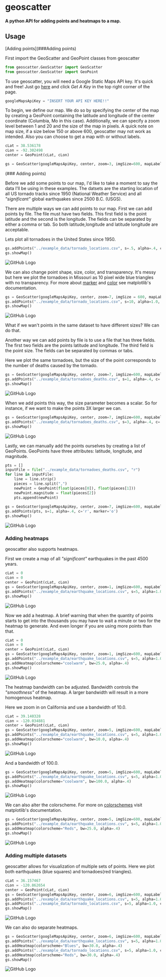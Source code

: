 # geoscatter

**A python API for adding points and heatmaps to a map.**

## Usage
[Adding points](###Adding points)

First import the GeoScatter and GeoPoint classes from geoscatter

```python
from geoscatter.GeoScatter import GeoScatter
from geoscatter.GeoScatter import GeoPoint
```

To use geoscatter, you will need a Google Static Maps API key.  It's quick and free!  Just go [here](https://developers.google.com/maps/documentation/static-maps/) and click *Get A Key* in the top right corner of the page. 
```python
googleMapsApiKey = "INSERT YOUR API KEY HERE!!"
```

To begin, we define our map.  We do so by specifying the center of the map by creating a GeoPoint containing the latitude and longitude of the center coordinate (Columbia, Mo in this case).  Additionally, we can specify a zoom level between 1 and 20 and the size of the map in pixels.  A quick note on map size, if a size below 150 or above 600, geoscatter may not work as intended. Also you can choose to get a map with or without labels.   
```python
cLat = 38.536178
cLon = -92.302498
center = GeoPoint(cLat, cLon)

gs = GeoScatter(googleMapsApiKey, center, zoom=3, imgSize=600, mapLabels=False)
```

(### Adding points)

Before we add some points to our map, I'd like to take a moment to say the data I'll be using in these examples.  The datsets are the starting location of all US tornado tracks since 1950 (National Weather Service) and all *"significant"* global earthquakes since 2500 B.C. (USGS). 

There are multiple ways we can add points to our map.  First we can add points by file.  The file must have two fields.  This first field is the point latitude and the second is the longitude.  The fields can be separated by either a comma or tab.  So both latitude,longitude and latitude	longitude are acceptable. 

Lets plot all tornadoes in the United States since 1950. 
```python
gs.addPoints("../example_data/tornado_locations.csv", s=.5, alpha=.4, c='r', marker='o')
gs.showMap()
```
![GitHub Logo](/images/tornadoes/all_tornadoes.png)

We can also change point shape, size, color, and transparency.  It's messy but here we plot the tornadoes in Missouri as 10 pixel wide blue triangles with no transparency.  For more about [marker](http://matplotlib.org/api/markers_api.html) and [color](https://matplotlib.org/api/colors_api.html) see matplotlib's documentation.
```python
gs = GeoScatter(googleMapsApiKey, center, zoom=7, imgSize = 600, mapLabels=False)
gs.addPoints("../example_data/tornado_locations.csv", s=10, alpha=1.0, c='b', marker='v')
gs.showMap()
```
![GitHub Logo](/images/tornadoes/missouri_tornadoes_notransparency.png)

What if we wan't points in the same dataset to have different sizes?  We can do that.  

Another way we can add points by file is to use a file that has three fields.  The first two fields are the points latitude and longitude.  The third field is the point size.  The fields can be separated by commas or tabs. 

Here we plot the same tornadoes, but the size of the point corresponds to the number of deaths caused by the tornado.  
```python
gs = GeoScatter(googleMapsApiKey, center, zoom=7, imgSize=600, mapLabels=False)
gs.addPoints("../example_data/tornadoes_deaths.csv", s=1, alpha=.4, c='r', marker='o')
gs.showMap()
```
![GitHub Logo](/images/tornadoes/missouri_tornadoes_deaths.png)

When we add points this way, the size parameter becomes a scalar.  So for instance, if we want to make the points 3X larger we can. 

```python 
gs = GeoScatter(googleMapsApiKey, center, zoom=7, imgSize=600, mapLabels=False)
gs.addPoints("../example_data/tornadoes_deaths.csv", s=3, alpha=.4, c='r', marker='o')
gs.showMap()
```
![GitHub Logo](/images/tornadoes/missouri_tornadoes_deaths_s3.png)

Lastly, we can manually add the points ourselves by creating a list of GeoPoints. GeoPoints have three attributes: latitude, longitude, and magnitude.  

```python
pts = []
inputFile = file("../example_data/tornadoes_deaths.csv", "r")
for line in inputFile: 
    line = line.strip()
    pieces = line.split(",")
    newPoint = GeoPoint(float(pieces[0]), float(pieces[1]))
    newPoint.magnitude = float(pieces[2])
    pts.append(newPoint)
    
gs = GeoScatter(googleMapsApiKey, center, zoom=7, imgSize=600, mapLabels=True)
gs.addPoints(pts, s=1, alpha=.4, c='r', marker='o')
gs.showMap()
```
![GitHub Logo](/images/tornadoes/missouri_tornadoes_deaths.png)


### Adding heatmaps

geoscatter also supports heatmaps.  

First we create a map of all *"significant"* earthquakes in the past 4500 years.  

```python
cLat = 0
cLon = 0
center = GeoPoint(cLat, cLon)
gs = GeoScatter(googleMapsApiKey, center, zoom=1, imgSize=600, mapLabels=False)
gs.addPoints("../example_data/earthquake_locations.csv", s=5, alpha=1.0, c='#FFFF00', marker='s')
gs.showMap()
```
![GitHub Logo](/images/earthquakes/all_earthquakes.png)

Now we add a heatmap.  A brief warning that when the quantity of points starts to get into the thousands you may have to wait a minute or two for the heatmap to generate.  And even longer if you are using more points than that. 
```python
cLat = 0
cLon = 0
center = GeoPoint(cLat, cLon)
gs = GeoScatter(googleMapsApiKey, center, zoom=1, imgSize=600, mapLabels=False)
gs.addPoints("../example_data/earthquake_locations.csv", s=5, alpha=1.0, c='#FFFF00', marker='s')
gs.addHeatmap(colorscheme="coolwarm", bw=25.0, alpha=.4)
gs.showMap()
```
![GitHub Logo](/images/earthquakes/all_earthquakes_heatmap.png)

The heatmap bandwidth can be adjusted. Bandwidth controls the *"smoothness"* of the heatmap.  A larger bandwidth will result in a more homogenous heatmap.  

Here we zoom in on California and use a bandwidth of 10.0. 

```python
cLat = 39.140328
cLon = -120.034881
center = GeoPoint(cLat, cLon)
gs = GeoScatter(googleMapsApiKey, center, zoom=5, imgSize=600, mapLabels=False)
gs.addPoints("../example_data/earthquake_locations.csv", s=5, alpha=1.0, c='#FFFF00', marker='s')
gs.addHeatmap(colorscheme="coolwarm", bw=10.0, alpha=.4)
gs.showMap()
```
![GitHub Logo](/images/earthquakes/california_earthquakes_heatmap_bw10.png)

And a bandwidth of 100.0. 

```python
gs = GeoScatter(googleMapsApiKey, center, zoom=5, imgSize=600, mapLabels=False)
gs.addPoints("../example_data/earthquake_locations.csv", s=5, alpha=1.0, c='#FFFF00', marker='s')
gs.addHeatmap(colorscheme="coolwarm", bw=100.0, alpha=.4)
gs.showMap()
```
![GitHub Logo](/images/earthquakes/california_earthquakes_heatmap_bw100.png)

We can also alter the colorscheme. For more on [colorschemes](http://matplotlib.org/examples/color/colormaps_reference.html) visit matplotlib's documentation. 

```python
gs = GeoScatter(googleMapsApiKey, center, zoom=5, imgSize=600, mapLabels=False)
gs.addPoints("../example_data/earthquake_locations.csv", s=5, alpha=1.0, c='#FFFF00', marker='s')
gs.addHeatmap(colorscheme="Reds", bw=25.0, alpha=.4)
gs.showMap()
```
![GitHub Logo](/images/earthquakes/california_earthquake_heatmap_reds.png)

### Adding multiple datasets

geoscatter allows for visualization of multiple sets of points.  Here we plot both earthquakes (blue squares) and tornadoes(red triangles).  

```python 
cLat = 36.157467
cLon = -120.862654
center = GeoPoint(cLat, cLon)
gs = GeoScatter(googleMapsApiKey, center, zoom=6, imgSize=600, mapLabels=False)
gs.addPoints("../example_data/earthquake_locations.csv", s=5, alpha=1.0, c='b', marker='s')
gs.addPoints("../example_data/tornado_locations.csv", s=5, alpha=1.0, c='r', marker='v')
gs.showMap()
```
![GitHub Logo](/images/earthquakes/california_earthquakes_tornadoes.png)

We can also do separate heatmaps. 

```python
gs = GeoScatter(googleMapsApiKey, center, zoom=6, imgSize=600, mapLabels=False)
gs.addPoints("../example_data/earthquake_locations.csv", s=5, alpha=1.0, c='b', marker='s')
gs.addHeatmap(colorscheme="Blues", bw=30.0, alpha=.4)
gs.addPoints("../example_data/tornado_locations.csv", s=5, alpha=1.0, c='r', marker='v')
gs.addHeatmap(colorscheme="Reds", bw=30.0, alpha=.4)
gs.showMap()
```
![GitHub Logo](/images/earthquakes/california_earthquakes_tornadoes_heatmap.png)

